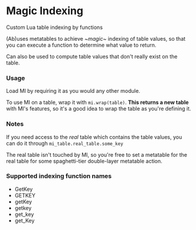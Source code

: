 # Magic Indexing
Custom Lua table indexing by functions


(Ab)uses metatables to achieve *\~magic\~* indexing of table values, so that you can execute a function to determine what value to return.

Can also be used to compute table values that don't really exist on the table.

### Usage
Load MI by requiring it as you would any other module.

To use MI on a table, wrap it with `mi.wrap(table)`. **This returns a new table** with MI's features, so it's a good idea to wrap the table as you're defining it.

### Notes

If you need access to the *real* table which contains the table values, you can do it through `mi_table.real_table.some_key`

The real table isn't touched by MI, so you're free to set a metatable for the real table for some spaghetti-tier double-layer metatable action.

### Supported indexing function names
- GetKey
- GETKEY
- getKey
- getkey
- get_key
- get_Key
